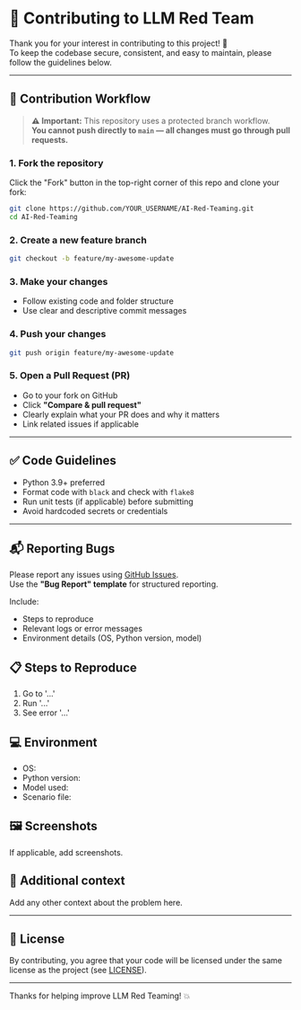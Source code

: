 # 🤖 Contributing to LLM Red Team

Thank you for your interest in contributing to this project! 🎯  
To keep the codebase secure, consistent, and easy to maintain, please follow the guidelines below.

---

## 🚀 Contribution Workflow

> **⚠️ Important:** This repository uses a protected branch workflow.  
> **You cannot push directly to `main` — all changes must go through pull requests.**

### 1. Fork the repository

Click the "Fork" button in the top-right corner of this repo and clone your fork:

```bash
git clone https://github.com/YOUR_USERNAME/AI-Red-Teaming.git
cd AI-Red-Teaming
```

### 2. Create a new feature branch

```bash
git checkout -b feature/my-awesome-update
```

### 3. Make your changes

- Follow existing code and folder structure
- Use clear and descriptive commit messages

### 4. Push your changes

```bash
git push origin feature/my-awesome-update
```

### 5. Open a Pull Request (PR)

- Go to your fork on GitHub
- Click **"Compare & pull request"**
- Clearly explain what your PR does and why it matters
- Link related issues if applicable

---

## ✅ Code Guidelines

- Python 3.9+ preferred
- Format code with `black` and check with `flake8`
- Run unit tests (if applicable) before submitting
- Avoid hardcoded secrets or credentials

---

## 📬 Reporting Bugs

Please report any issues using [GitHub Issues](../../issues).  
Use the **"Bug Report" template** for structured reporting.

Include:
- Steps to reproduce
- Relevant logs or error messages
- Environment details (OS, Python version, model)

## 📋 Steps to Reproduce
1. Go to '...'
2. Run '...'
3. See error '...'

## 💻 Environment
- OS:
- Python version:
- Model used:
- Scenario file:

## 🖼️ Screenshots 
If applicable, add screenshots.

## 🙏 Additional context
Add any other context about the problem here.


---

## 🧾 License

By contributing, you agree that your code will be licensed under the same license as the project (see [LICENSE](./LICENSE)).

---

Thanks for helping improve LLM Red Teaming! 💥
